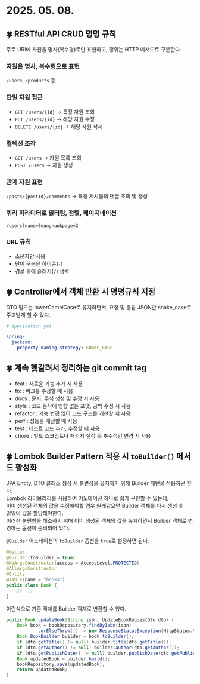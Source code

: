 # 2025. 05. 08.

## 🍀 RESTful API CRUD 명명 규칙
주로 URI에 자원을 명사(복수형)로만 표현하고, 행위는 HTTP 메서드로 구분한다.

### 자원은 명사, 복수형으로 표현
`/users`, `/products` 등

### 단일 자원 접근
* `GET /users/{id}` -> 특정 자원 조회
* `PUT /users/{id}` -> 해당 자원 수정
* `DELETE /users/{id}` -> 해당 자원 삭제

### 컬렉션 조작
* `GET /users` -> 자원 목록 조회
* `POST /users` -> 자원 생성

### 관계 자원 표현
`/posts/{postId}/comments` -> 특정 게시물의 댓글 조회 및 생성

### 쿼리 파라미터로 필터링, 정렬, 페이지네이션
`/users?name=Seunghun&page=2`

### URL 규칙
* 소문자만 사용
* 단어 구분은 하이픈(`-`)
* 경로 끝에 슬래시(`/`) 생략

## 🍀 Controller에서 객체 반환 시 명명규칙 지정
DTO 필드는 lowerCamelCase로 유지하면서, 요청 및 응답 JSON만 snake_case로 주고받게 할 수 있다.  
```yml
# application.yml

spring:
  jackson:
    property-naming-strategy: SNAKE_CASE
```

## 🍀 계속 헷갈려서 정리하는 git commit tag
* feat : 새로운 기능 추가 시 사용
* fix : 버그를 수정할 때 사용
* docs : 문서, 주석 생성 및 수정 시 사용
* style : 코드 동작에 영향 없는 포맷, 공백 수정 시 사용
* refactor : 기능 변경 없이 코드 구조를 개선할 때 사용
* perf : 성능을 개선할 때 사용
* test : 테스트 코드 추가, 수정할 때 사용
* chore : 빌드 스크립트나 패키지 설정 등 부수적인 변경 시 사용

## 🍀 Lombok Builder Pattern 적용 시 `toBuilder()` 메서드 활성화
JPA Entity, DTO 클래스 생성 시 불변성을 유지하기 위해 Builder 패턴을 적용하곤 한다.  
Lombok 라이브러리를 사용하여 어노테이션 하나로 쉽게 구현할 수 있는데,  
이미 생성된 객체의 값을 수정해야할 경우 원래같으면 Builder 객체를 다시 생성 후  
일일이 값을 할당해야한다.  
이러한 불편함을 해소하기 위해 이미 생성된 객체의 값을 유지하면서 Builder 객체로 변경하는 옵션이 준비되어 있다.  

`@Builder` 어노테이션의 `toBuilder` 옵션을 `true`로 설정하면 된다.
```java
@Getter
@Builder(toBuilder = true)
@NoArgsConstructor(access = AccessLevel.PROTECTED)
@AllArgsConstructor
@Entity
@Table(name = "books")
public class Book {
    // ...
}
```

이런식으로 기존 객체를 Builder 객체로 변환할 수 있다.
```java
public Book updateBook(String isbn, UpdateBookRequestDto dto) {
    Book book = bookRepository.findByIsbn(isbn)
            .orElseThrow(() -> new ResponseStatusException(HttpStatus.NOT_FOUND));
    Book.BookBuilder builder = book.toBuilder();
    if (dto.getTitle() != null) builder.title(dto.getTitle());
    if (dto.getAuthor() != null) builder.author(dto.getAuthor());
    if (dto.getPublishDate() != null) builder.publishDate(dto.getPublishDate());
    Book updatedBook = builder.build();
    bookRepository.save(updatedBook);
    return updatedBook;
}
```